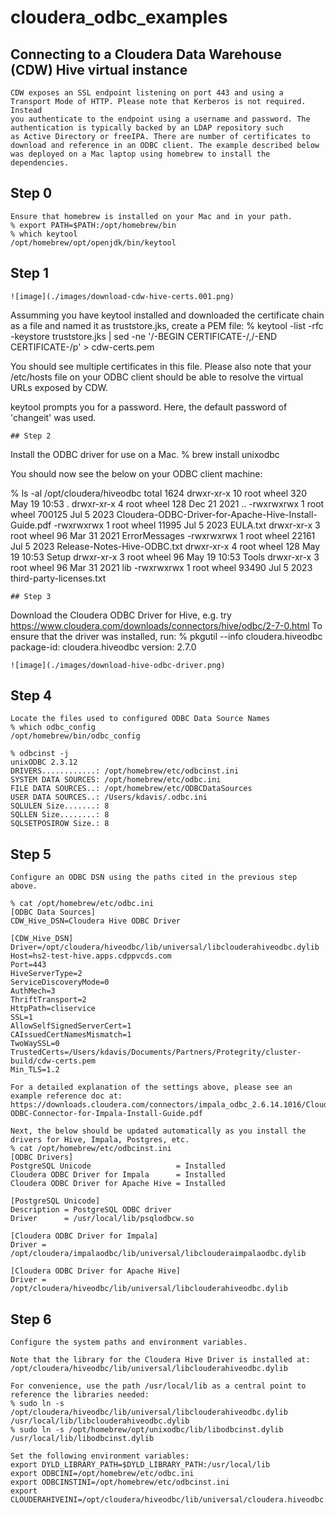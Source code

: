 # cloudera_odbc_examples

## Connecting to a Cloudera Data Warehouse (CDW) Hive virtual instance
```
CDW exposes an SSL endpoint listening on port 443 and using a Transport Mode of HTTP. Please note that Kerberos is not required. Instead 
you authenticate to the endpoint using a username and password. The authentication is typically backed by an LDAP repository such
as Active Directory or freeIPA. There are number of certificates to download and reference in an ODBC client. The example described below
was deployed on a Mac laptop using homebrew to install the dependencies.
```
## Step 0
```
Ensure that homebrew is installed on your Mac and in your path.
% export PATH=$PATH:/opt/homebrew/bin
% which keytool
/opt/homebrew/opt/openjdk/bin/keytool
```
## Step 1
```
![image](./images/download-cdw-hive-certs.001.png)
```
Assumming you have keytool installed and downloaded the certificate chain as a file and named it as truststore.jks, create a PEM file:
% keytool -list -rfc -keystore truststore.jks | sed -ne '/-BEGIN CERTIFICATE-/,/-END CERTIFICATE-/p' > cdw-certs.pem

You should see multiple certificates in this file. Please also note that your /etc/hosts file on your ODBC client should be able to
resolve the virtual URLs exposed by CDW.

keytool prompts you for a password. Here, the default password of 'changeit' was used.
```
## Step 2
```
Install the ODBC driver for use on a Mac.
% brew install unixodbc

You should now see the below on your ODBC client machine:

% ls -al /opt/cloudera/hiveodbc
total 1624
drwxr-xr-x  10 root  wheel     320 May 19 10:53 .
drwxr-xr-x   4 root  wheel     128 Dec 21  2021 ..
-rwxrwxrwx   1 root  wheel  700125 Jul  5  2023 Cloudera-ODBC-Driver-for-Apache-Hive-Install-Guide.pdf
-rwxrwxrwx   1 root  wheel   11995 Jul  5  2023 EULA.txt
drwxr-xr-x   3 root  wheel      96 Mar 31  2021 ErrorMessages
-rwxrwxrwx   1 root  wheel   22161 Jul  5  2023 Release-Notes-Hive-ODBC.txt
drwxr-xr-x   4 root  wheel     128 May 19 10:53 Setup
drwxr-xr-x   3 root  wheel      96 May 19 10:53 Tools
drwxr-xr-x   3 root  wheel      96 Mar 31  2021 lib 
-rwxrwxrwx   1 root  wheel   93490 Jul  5  2023 third-party-licenses.txt
```
## Step 3
```
Download the Cloudera ODBC Driver for Hive, e.g. try https://www.cloudera.com/downloads/connectors/hive/odbc/2-7-0.html
To ensure that the driver was installed, run:
% pkgutil --info cloudera.hiveodbc
package-id: cloudera.hiveodbc
version: 2.7.0
```
![image](./images/download-hive-odbc-driver.png)
```
## Step 4
```
Locate the files used to configured ODBC Data Source Names
% which odbc_config
/opt/homebrew/bin/odbc_config

% odbcinst -j
unixODBC 2.3.12
DRIVERS............: /opt/homebrew/etc/odbcinst.ini
SYSTEM DATA SOURCES: /opt/homebrew/etc/odbc.ini
FILE DATA SOURCES..: /opt/homebrew/etc/ODBCDataSources
USER DATA SOURCES..: /Users/kdavis/.odbc.ini
SQLULEN Size.......: 8
SQLLEN Size........: 8
SQLSETPOSIROW Size.: 8
```
## Step 5
```
Configure an ODBC DSN using the paths cited in the previous step above.

% cat /opt/homebrew/etc/odbc.ini
[ODBC Data Sources]
CDW_Hive_DSN=Cloudera Hive ODBC Driver

[CDW_Hive_DSN]
Driver=/opt/cloudera/hiveodbc/lib/universal/libclouderahiveodbc.dylib
Host=hs2-test-hive.apps.cdppvcds.com
Port=443
HiveServerType=2
ServiceDiscoveryMode=0
AuthMech=3
ThriftTransport=2
HttpPath=cliservice
SSL=1
AllowSelfSignedServerCert=1
CAIssuedCertNamesMismatch=1
TwoWaySSL=0
TrustedCerts=/Users/kdavis/Documents/Partners/Protegrity/cluster-build/cdw-certs.pem
Min_TLS=1.2

For a detailed explanation of the settings above, please see an example reference doc at:
https://downloads.cloudera.com/connectors/impala_odbc_2.6.14.1016/Cloudera-ODBC-Connector-for-Impala-Install-Guide.pdf

Next, the below should be updated automatically as you install the drivers for Hive, Impala, Postgres, etc.
% cat /opt/homebrew/etc/odbcinst.ini
[ODBC Drivers]
PostgreSQL Unicode                   = Installed
Cloudera ODBC Driver for Impala      = Installed
Cloudera ODBC Driver for Apache Hive = Installed

[PostgreSQL Unicode]
Description = PostgreSQL ODBC driver
Driver      = /usr/local/lib/psqlodbcw.so

[Cloudera ODBC Driver for Impala]
Driver = /opt/cloudera/impalaodbc/lib/universal/libclouderaimpalaodbc.dylib

[Cloudera ODBC Driver for Apache Hive]
Driver = /opt/cloudera/hiveodbc/lib/universal/libclouderahiveodbc.dylib
```
## Step 6
```
Configure the system paths and environment variables.

Note that the library for the Cloudera Hive Driver is installed at:
/opt/cloudera/hiveodbc/lib/universal/libclouderahiveodbc.dylib

For convenience, use the path /usr/local/lib as a central point to reference the libraries needed:
% sudo ln -s /opt/cloudera/hiveodbc/lib/universal/libclouderahiveodbc.dylib /usr/local/lib/libclouderahiveodbc.dylib
% sudo ln -s /opt/homebrew/opt/unixodbc/lib/libodbcinst.dylib /usr/local/lib/libodbcinst.dylib

Set the following environment variables:
export DYLD_LIBRARY_PATH=$DYLD_LIBRARY_PATH:/usr/local/lib
export ODBCINI=/opt/homebrew/etc/odbc.ini
export ODBCINSTINI=/opt/homebrew/etc/odbcinst.ini
export CLOUDERAHIVEINI=/opt/cloudera/hiveodbc/lib/universal/cloudera.hiveodbc.ini
```




